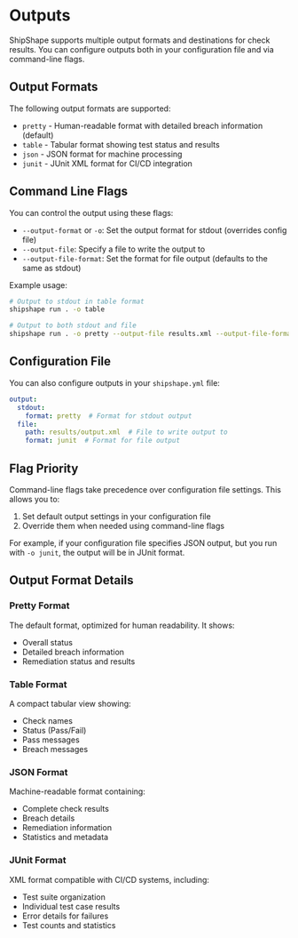 # Outputs

ShipShape supports multiple output formats and destinations for check results. You can configure outputs both in your configuration file and via command-line flags.

## Output Formats

The following output formats are supported:

- `pretty` - Human-readable format with detailed breach information (default)
- `table` - Tabular format showing test status and results
- `json` - JSON format for machine processing
- `junit` - JUnit XML format for CI/CD integration

## Command Line Flags

You can control the output using these flags:

- `--output-format` or `-o`: Set the output format for stdout (overrides config file)
- `--output-file`: Specify a file to write the output to
- `--output-file-format`: Set the format for file output (defaults to the same as stdout)

Example usage:
```bash
# Output to stdout in table format
shipshape run . -o table

# Output to both stdout and file
shipshape run . -o pretty --output-file results.xml --output-file-format junit
```

## Configuration File

You can also configure outputs in your `shipshape.yml` file:

```yaml
output:
  stdout:
    format: pretty  # Format for stdout output
  file:
    path: results/output.xml  # File to write output to
    format: junit  # Format for file output
```

## Flag Priority

Command-line flags take precedence over configuration file settings. This allows you to:

1. Set default output settings in your configuration file
2. Override them when needed using command-line flags

For example, if your configuration file specifies JSON output, but you run with `-o junit`, the output will be in JUnit format.

## Output Format Details

### Pretty Format
The default format, optimized for human readability. It shows:
- Overall status
- Detailed breach information
- Remediation status and results

### Table Format
A compact tabular view showing:
- Check names
- Status (Pass/Fail)
- Pass messages
- Breach messages

### JSON Format
Machine-readable format containing:
- Complete check results
- Breach details
- Remediation information
- Statistics and metadata

### JUnit Format
XML format compatible with CI/CD systems, including:
- Test suite organization
- Individual test case results
- Error details for failures
- Test counts and statistics



